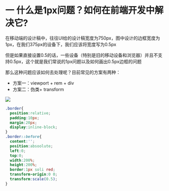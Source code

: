 

# 一 什么是1px问题？如何在前端开发中解决它?

在移动端的设计稿中，往往UI给的设计稿宽度为750px，图中设计的边框宽度为1px，在我们375px的设备下，我们应该将宽度写为0.5px

但是如果直接设置0.5的话，一些设备（特别是旧的移动设备和浏览器）并且不支持0.5px，这个就是我们常说的1px问题以及如何画出0.5px边框的问题

那么这种问题应该如何去处理呢？目前常见的方案有两种：

- 方案一：viewport + rem + div
- 方案二：伪类+ transform

![](http://cdn.mengyang.online/202412091706574.png)

```css
.border{
  position:relative;
  padding:10px;
  margin:20px;
  display:inline-block;
}
.border::before{
  content:'';
  position:absoolute;
  left:0;
  top:0;
  width:200%;
  height:200%;
  border:1px soli red;
  transform-origin:0 0;
  transform:scale(0.5);
}
```

